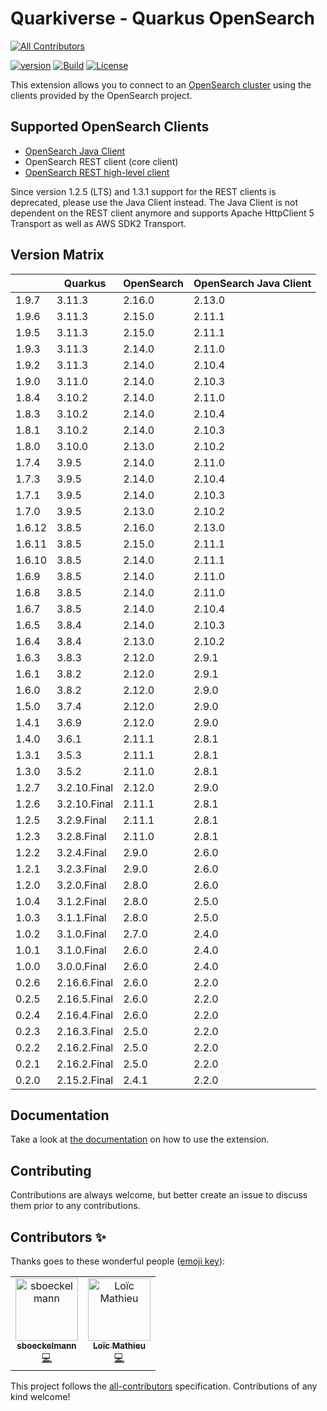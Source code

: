 # Quarkiverse - Quarkus OpenSearch
<!-- ALL-CONTRIBUTORS-BADGE:START - Do not remove or modify this section -->
[![All Contributors](https://img.shields.io/badge/all_contributors-1-orange.svg?style=flat-square)](#contributors-)
<!-- ALL-CONTRIBUTORS-BADGE:END -->
[![version](https://img.shields.io/maven-central/v/io.quarkiverse.opensearch/quarkus-opensearch-parent)](https://repo1.maven.org/maven2/io/quarkiverse/opensearch/)
[![Build](https://github.com/quarkiverse/quarkus-opensearch/workflows/Build/badge.svg)](https://github.com/quarkiverse/quarkus-opensearch/actions?query=workflow%3ABuild)
[![License](https://img.shields.io/badge/License-Apache%202.0-blue.svg)](https://opensource.org/licenses/Apache-2.0)

This extension allows you to connect to an [OpenSearch cluster](https://opensearch.org/) using the clients provided by the OpenSearch project.

## Supported OpenSearch Clients
- [OpenSearch Java Client](https://opensearch.org/docs/latest/clients/java/)
- OpenSearch REST client (core client)
- [OpenSearch REST high-level client](https://opensearch.org/docs/latest/clients/java-rest-high-level/)

Since version 1.2.5 (LTS) and 1.3.1 support for the REST clients is deprecated, please use the Java Client instead.
The Java Client is not dependent on the REST client anymore and supports Apache HttpClient 5 Transport as well as AWS SDK2 Transport.

## Version Matrix
|         | Quarkus      | OpenSearch | OpenSearch Java Client |
|---------|--------------|------------|------------------------|
| 1.9.7   | 3.11.3       | 2.16.0     | 2.13.0                 |
| 1.9.6   | 3.11.3       | 2.15.0     | 2.11.1                 |
| 1.9.5   | 3.11.3       | 2.15.0     | 2.11.1                 |
| 1.9.3   | 3.11.3       | 2.14.0     | 2.11.0                 |
| 1.9.2   | 3.11.3       | 2.14.0     | 2.10.4                 |
| 1.9.0   | 3.11.0       | 2.14.0     | 2.10.3                 |
| 1.8.4   | 3.10.2       | 2.14.0     | 2.11.0                 |
| 1.8.3   | 3.10.2       | 2.14.0     | 2.10.4                 |
| 1.8.1   | 3.10.2       | 2.14.0     | 2.10.3                 |
| 1.8.0   | 3.10.0       | 2.13.0     | 2.10.2                 |
| 1.7.4   | 3.9.5        | 2.14.0     | 2.11.0                 |
| 1.7.3   | 3.9.5        | 2.14.0     | 2.10.4                 |
| 1.7.1   | 3.9.5        | 2.14.0     | 2.10.3                 |
| 1.7.0   | 3.9.5        | 2.13.0     | 2.10.2                 |
| 1.6.12  | 3.8.5        | 2.16.0     | 2.13.0                 |
| 1.6.11  | 3.8.5        | 2.15.0     | 2.11.1                 |
| 1.6.10  | 3.8.5        | 2.14.0     | 2.11.1                 |
| 1.6.9   | 3.8.5        | 2.14.0     | 2.11.0                 |
| 1.6.8   | 3.8.5        | 2.14.0     | 2.11.0                 |
| 1.6.7   | 3.8.5        | 2.14.0     | 2.10.4                 |
| 1.6.5   | 3.8.4        | 2.14.0     | 2.10.3                 |
| 1.6.4   | 3.8.4        | 2.13.0     | 2.10.2                 |
| 1.6.3   | 3.8.3        | 2.12.0     | 2.9.1                  |
| 1.6.1   | 3.8.2        | 2.12.0     | 2.9.1                  |
| 1.6.0   | 3.8.2        | 2.12.0     | 2.9.0                  |
| 1.5.0   | 3.7.4        | 2.12.0     | 2.9.0                  |
| 1.4.1   | 3.6.9        | 2.12.0     | 2.9.0                  |
| 1.4.0   | 3.6.1        | 2.11.1     | 2.8.1                  |
| 1.3.1   | 3.5.3        | 2.11.1     | 2.8.1                  |
| 1.3.0   | 3.5.2        | 2.11.0     | 2.8.1                  |
| 1.2.7   | 3.2.10.Final | 2.12.0     | 2.9.0                  |
| 1.2.6   | 3.2.10.Final | 2.11.1     | 2.8.1                  |
| 1.2.5   | 3.2.9.Final  | 2.11.1     | 2.8.1                  |
| 1.2.3   | 3.2.8.Final  | 2.11.0     | 2.8.1                  |
| 1.2.2   | 3.2.4.Final  | 2.9.0      | 2.6.0                  |
| 1.2.1   | 3.2.3.Final  | 2.9.0      | 2.6.0                  |
| 1.2.0   | 3.2.0.Final  | 2.8.0      | 2.6.0                  |
| 1.0.4   | 3.1.2.Final  | 2.8.0      | 2.5.0                  |
| 1.0.3   | 3.1.1.Final  | 2.8.0      | 2.5.0                  |
| 1.0.2   | 3.1.0.Final  | 2.7.0      | 2.4.0                  |
| 1.0.1   | 3.1.0.Final  | 2.6.0      | 2.4.0                  |
| 1.0.0   | 3.0.0.Final  | 2.6.0      | 2.4.0                  |
| 0.2.6   | 2.16.6.Final | 2.6.0      | 2.2.0                  |
| 0.2.5   | 2.16.5.Final | 2.6.0      | 2.2.0                  |
| 0.2.4   | 2.16.4.Final | 2.6.0      | 2.2.0                  |
| 0.2.3   | 2.16.3.Final | 2.5.0      | 2.2.0                  |
| 0.2.2   | 2.16.2.Final | 2.5.0      | 2.2.0                  |
| 0.2.1   | 2.16.2.Final | 2.5.0      | 2.2.0                  |
| 0.2.0   | 2.15.2.Final | 2.4.1      | 2.2.0                  |

## Documentation

Take a look at [the documentation](https://github.com/quarkiverse/quarkus-opensearch/blob/main/docs/modules/ROOT/pages/index.adoc) on how
to use the extension.

## Contributing

Contributions are always welcome, but better create an issue to discuss them prior to any contributions.

## Contributors ✨

Thanks goes to these wonderful people ([emoji key](https://allcontributors.org/docs/en/emoji-key)):
<!-- ALL-CONTRIBUTORS-LIST:START - Do not remove or modify this section -->
<!-- prettier-ignore-start -->
<!-- markdownlint-disable -->
<table>
  <tbody>
    <tr>
      <td align="center"><a href="https://github.com/sboeckelmann"><img src="https://avatars.githubusercontent.com/u/20949582?v=4?s=100" width="100px;" alt="sboeckelmann"/><br /><sub><b>sboeckelmann</b></sub></a><br /><a href="https://github.com/quarkiverse/quarkus-opensearch/commits?author=sboeckelmann" title="Code">💻</a></td>
      <td align="center"><a href="https://www.loicmathieu.fr"><img src="https://avatars.githubusercontent.com/u/1819009?v=4?s=100" width="100px;" alt="Loïc Mathieu"/><br /><sub><b>Loïc Mathieu</b></sub></a><br /><a href="https://github.com/quarkiverse/quarkus-opensearch/commits?author=loicmathieu" title="Code">💻</a></td>
    </tr>
  </tbody>
</table>

<!-- markdownlint-restore -->
<!-- prettier-ignore-end -->

<!-- ALL-CONTRIBUTORS-LIST:END -->

This project follows the [all-contributors](https://github.com/all-contributors/all-contributors) specification. Contributions of any kind welcome!
